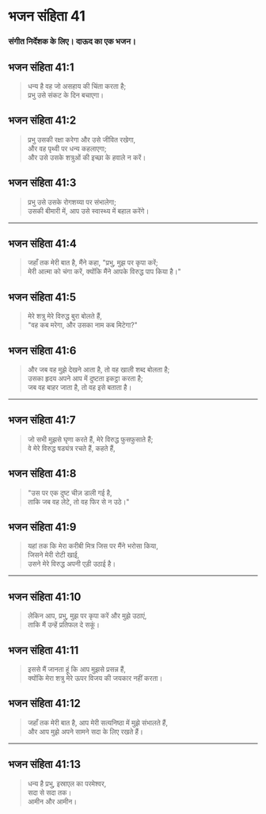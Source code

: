 # भजन संहिता 41

### संगीत निर्देशक के लिए। दाऊद का एक भजन।

## भजन संहिता 41:1

> धन्य है वह जो असहाय की चिंता करता है;  
> प्रभु उसे संकट के दिन बचाएगा।

## भजन संहिता 41:2

> प्रभु उसकी रक्षा करेगा और उसे जीवित रखेगा,  
> और वह पृथ्वी पर धन्य कहलाएगा;  
> और उसे उसके शत्रुओं की इच्छा के हवाले न करें।

## भजन संहिता 41:3

> प्रभु उसे उसके रोगशय्या पर संभालेगा;  
> उसकी बीमारी में, आप उसे स्वास्थ्य में बहाल करेंगे।

---

## भजन संहिता 41:4

> जहाँ तक मेरी बात है, मैंने कहा, "प्रभु, मुझ पर कृपा करें;  
> मेरी आत्मा को चंगा करें, क्योंकि मैंने आपके विरुद्ध पाप किया है।"

## भजन संहिता 41:5

> मेरे शत्रु मेरे विरुद्ध बुरा बोलते हैं,  
> "वह कब मरेगा, और उसका नाम कब मिटेगा?"

## भजन संहिता 41:6

> और जब वह मुझे देखने आता है, तो वह खाली शब्द बोलता है;  
> उसका हृदय अपने आप में दुष्टता इकट्ठा करता है;  
> जब वह बाहर जाता है, तो वह इसे बताता है।

---

## भजन संहिता 41:7

> जो सभी मुझसे घृणा करते हैं, मेरे विरुद्ध फुसफुसाते हैं;  
> वे मेरे विरुद्ध षड्यंत्र रचते हैं, कहते हैं,

## भजन संहिता 41:8

> "उस पर एक दुष्ट चीज़ डाली गई है,  
> ताकि जब वह लेटे, तो वह फिर से न उठे।"

## भजन संहिता 41:9

> यहां तक कि मेरा करीबी मित्र जिस पर मैंने भरोसा किया,  
> जिसने मेरी रोटी खाई,  
> उसने मेरे विरुद्ध अपनी एड़ी उठाई है।

---

## भजन संहिता 41:10

> लेकिन आप, प्रभु, मुझ पर कृपा करें और मुझे उठाएं,  
> ताकि मैं उन्हें प्रतिफल दे सकूं।

## भजन संहिता 41:11

> इससे मैं जानता हूं कि आप मुझसे प्रसन्न हैं,  
> क्योंकि मेरा शत्रु मेरे ऊपर विजय की जयकार नहीं करता।

## भजन संहिता 41:12

> जहाँ तक मेरी बात है, आप मेरी सत्यनिष्ठा में मुझे संभालते हैं,  
> और आप मुझे अपने सामने सदा के लिए रखते हैं।

---

## भजन संहिता 41:13

> धन्य है प्रभु, इस्राएल का परमेश्वर,  
> सदा से सदा तक।  
> आमीन और आमीन।
